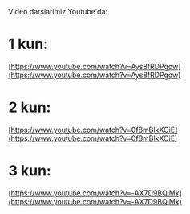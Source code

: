 Video darslarimiz Youtube'da:

# 1 kun:

[https://www.youtube.com/watch?v=Ays8fRDPgow](https://www.youtube.com/watch?v=Ays8fRDPgow)

# 2 kun:

[https://www.youtube.com/watch?v=0f8mBlkXOiE](https://www.youtube.com/watch?v=0f8mBlkXOiE)

# 3 kun:

[https://www.youtube.com/watch?v=-AX7D9BQiMk](https://www.youtube.com/watch?v=-AX7D9BQiMk)
